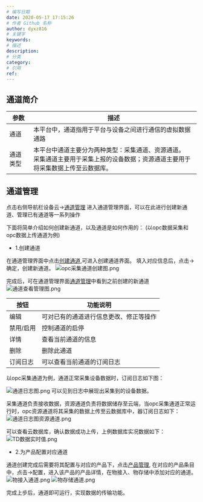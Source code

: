 ```yaml
---
# 编写日期
date: 2020-05-17 17:15:26
# 作者 Github 名称
author: dyxz816
# 关键字
keywords:
# 描述
description:
# 分类
category: 
# 引用
ref:
---
```


## 通道简介

|参数|描述|
 |---|---|  
 |通道|本平台中，通道指用于平台与设备之间进行通信的虚拟数据通路|
 |通道类型|本平台中通道主要分为两种类型：采集通道、资源通道。<br>采集通道主要用于采集上报的设备数据；资源通道主要用于将采集数据上传至云数据库。|

## 通道管理

点击右侧导航栏设备云->[通道管理](http://prod.iotn2n.com/#/dashboard/resourcechannel) 进入通道管理界面，可以在此进行创建新通道、管理已有通道等一系列操作

下面将简单介绍如何创建新通道，以及通道是如何作用的：
(以opc数据采集和opc数据上传通道为例)

- 1.创建通道

在通道管理界面中点击[创建通道](http://prod.iotn2n.com/?#/CreateResourcechannel?type=create),可进入创建通道界面。
填入对应信息后，点击->确定，创建新通道。
![opc采集通道创建图.png](http://dgiot-1253666439.cos.ap-shanghai-fsi.myqcloud.com/shuwa_tech/zh/product/dgiot/product_presentation/opc%E9%87%87%E9%9B%86%E9%80%9A%E9%81%93%E5%88%9B%E5%BB%BA%E5%9B%BE.png)

完成后，可在通道管理界面[通道管理](http://prod.iotn2n.com/#/dashboard/resourcechannel)中看到之前创建的新通道
![通道查看管理图.png](http://dgiot-1253666439.cos.ap-shanghai-fsi.myqcloud.com/shuwa_tech/zh/product/dgiot/product_presentation/%E9%80%9A%E9%81%93%E6%9F%A5%E7%9C%8B%E7%AE%A1%E7%90%86%E5%9B%BE.png)

|按钮|功能说明|
 |---|---|  
 |编辑|可对已有的通道进行信息更改、修正等操作|
 |禁用/启用|控制通道的启停|
 |详情|查看当前通道的信息|
 |删除|删除此通道|
 |订阅日志|可以查看当前通道的订阅日志|
 
 以opc采集通道为例，通道正常采集设备数据时，订阅日志如下图：
 
 ![通道日志图.png](http://dgiot-1253666439.cos.ap-shanghai-fsi.myqcloud.com/shuwa_tech/zh/product/dgiot/product_presentation/%E9%80%9A%E9%81%93%E6%97%A5%E5%BF%97%E5%9B%BE.png)
可以见到日志中展现出采集到的设备数据。

采集通道负责接收数据，资源通道负责将数据储存至云端，当opc采集通道正常运行时，opc资源通道将其采集的数据上传至云数据库中，器订阅日志如下：
![通道日志图资源通道.png](http://dgiot-1253666439.cos.ap-shanghai-fsi.myqcloud.com/shuwa_tech/zh/product/dgiot/product_presentation/%E9%80%9A%E9%81%93%E6%97%A5%E5%BF%97%E5%9B%BE%E8%B5%84%E6%BA%90%E9%80%9A%E9%81%93.png)

可以查看云数据库，确认数据成功上传，上例数据库实况数据如下：
![TD数据实时值.png](http://dgiot-1253666439.cos.ap-shanghai-fsi.myqcloud.com/shuwa_tech/zh/product/dgiot/product_presentation/TD%E6%95%B0%E6%8D%AE%E5%AE%9E%E6%97%B6%E5%80%BC.png)

- 2.为产品配置对应通道

通道创建完成后需要将其配置与对应的产品下，点击[产品管理](http://prod.iotn2n.com/?#/dashboard/productlist),
在对应的产品条目中，点击->配置，进入该产品的产品详情，在物接入、物存储中添加对应的通道。
![物接入通道.png](http://dgiot-1253666439.cos.ap-shanghai-fsi.myqcloud.com/shuwa_tech/zh/product/dgiot/product_presentation/%E7%89%A9%E6%8E%A5%E5%85%A5%E9%80%9A%E9%81%93.png)
![物存储通道.png](http://dgiot-1253666439.cos.ap-shanghai-fsi.myqcloud.com/shuwa_tech/zh/product/dgiot/product_presentation/%E7%89%A9%E5%AD%98%E5%82%A8%E9%80%9A%E9%81%93.png)

完成上步后，通道即可运行，实现数据的传输功能。